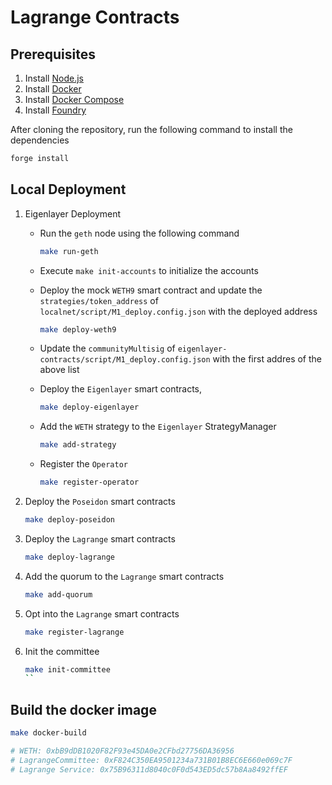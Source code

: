 # Lagrange Contracts

## Prerequisites

1. Install [Node.js](https://nodejs.org/en/download/) 
2. Install [Docker](https://docs.docker.com/get-docker/)
3. Install [Docker Compose](https://docs.docker.com/compose/install/)
4. Install [Foundry](https://book.getfoundry.sh/getting-started/installation)

After cloning the repository, run the following command to install the dependencies

```bash
forge install
```

## Local Deployment

1. Eigenlayer Deployment

    - Run the `geth` node using the following command

        ```bash
        make run-geth
        ```

    - Execute `make init-accounts` to initialize the accounts
    
    - Deploy the mock `WETH9` smart contract and update the `strategies/token_address` of `localnet/script/M1_deploy.config.json` with the deployed address

        ```bash
        make deploy-weth9
        ```
    - Update the `communityMultisig` of `eigenlayer-contracts/script/M1_deploy.config.json` with the first addres of the above list

    - Deploy the `Eigenlayer` smart contracts, 
        ```bash
        make deploy-eigenlayer
        ```

    - Add the `WETH` strategy to the `Eigenlayer` StrategyManager

        ```bash
        make add-strategy
        ```

    - Register the `Operator`

        ```bash
        make register-operator 
        ```

2. Deploy the `Poseidon` smart contracts

    ```bash
    make deploy-poseidon
    ```

3. Deploy the `Lagrange` smart contracts

    ```bash
    make deploy-lagrange
    ```

4. Add the quorum to the `Lagrange` smart contracts

    ```bash
    make add-quorum
    ```

5. Opt into the `Lagrange` smart contracts

    ```bash
    make register-lagrange
    ```

6. Init the committee

    ```bash
    make init-committee
    ``

## Build the docker image

```bash
make docker-build

# WETH: 0xbB9dDB1020F82F93e45DA0e2CFbd27756DA36956
# LagrangeCommittee: 0xF824C350EA9501234a731B01B8EC6E660e069c7F
# Lagrange Service: 0x75B96311d8040c0F0d543ED5dc57b8Aa8492ffEF
```
